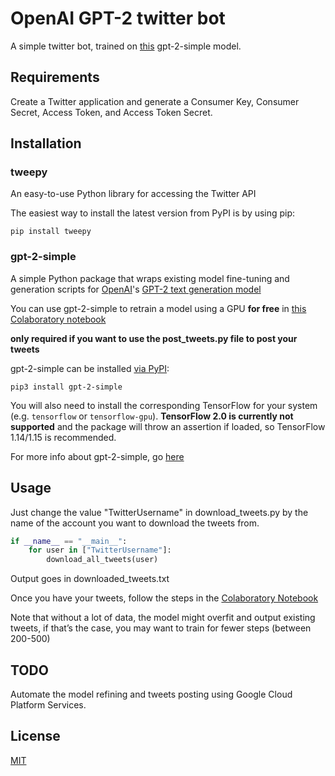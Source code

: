 # OpenAI GPT-2 twitter bot

A simple twitter bot, trained on [this](https://github.com/zarveyy/openai-gtp2-twitter-bot/blob/main/Train_a_GPT_2_Model_on_Tweets.ipynb) gpt-2-simple model.

## Requirements
Create a Twitter application and generate a Consumer Key, Consumer Secret, Access Token, and Access Token Secret.
## Installation
### tweepy
An easy-to-use Python library for accessing the Twitter API

The easiest way to install the latest version from PyPI is by using pip:

```shell
pip install tweepy
```

 ### gpt-2-simple
A simple Python package that wraps existing model fine-tuning and generation scripts for [OpenAI](https://openai.com)'s [GPT-2 text generation model](https://openai.com/blog/better-language-models/)

You can use gpt-2-simple to retrain a model using a GPU **for free** in [this Colaboratory notebook](https://colab.research.google.com/drive/1VLG8e7YSEwypxU-noRNhsv5dW4NfTGce)

**only required if you want to use the post_tweets.py file to post your tweets**

gpt-2-simple can be installed [via PyPI](https://pypi.org/project/gpt_2_simple/):

```shell
pip3 install gpt-2-simple
```

You will also need to install the corresponding TensorFlow for your system (e.g. `tensorflow` or `tensorflow-gpu`). **TensorFlow 2.0 is currently not supported** and the package will throw an assertion if loaded, so TensorFlow 1.14/1.15 is recommended.

For more info about gpt-2-simple, go [here](https://github.com/minimaxir/gpt-2-simple)

## Usage
Just change the value "TwitterUsername" in download_tweets.py by the name of the account you want to download the tweets from.
```python
if __name__ == "__main__":
    for user in ["TwitterUsername"]:
        download_all_tweets(user)
```
Output goes in downloaded_tweets.txt

Once you have your tweets, follow the steps in the [Colaboratory Notebook](https://github.com/zarveyy/openai-gtp2-twitter-bot/blob/main/Train_a_GPT_2_Model_on_Tweets.ipynb)

Note that without a lot of data, the model might overfit and output existing tweets, if that’s the case, you may want to train for fewer steps (between 200-500)

## TODO
Automate the model refining and tweets posting using Google Cloud Platform Services.

## License
[MIT](https://github.com/zarveyy/openai-gtp2-twitter-bot/blob/main/LICENSE)
